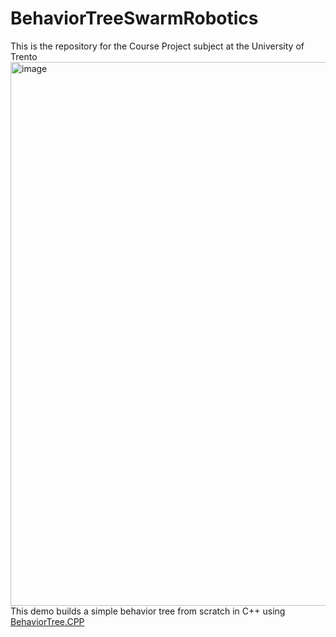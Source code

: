 # BehaviorTreeSwarmRobotics
This is the repository for the Course Project subject at the University of Trento
<img width="870" alt="image" src="https://user-images.githubusercontent.com/83652632/211357098-e5393509-9604-4452-a7d6-3db49da89bcd.png">
This demo builds a simple behavior tree from scratch in C++ using [BehaviorTree.CPP](https://www.behaviortree.dev/)

